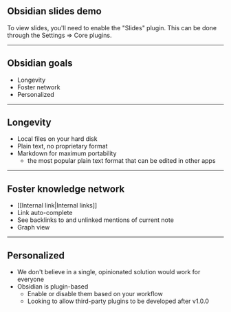 ## Obsidian slides demo

To view slides, you'll need to enable the "Slides" plugin.
This can be done through the Settings => Core plugins.

---

## Obsidian goals

- Longevity
- Foster network
- Personalized

---

## Longevity

- Local files on your hard disk
- Plain text, no proprietary format
- Markdown for maximum portability
  - the most popular plain text format that can be edited in other apps

---

## Foster knowledge network

- [[Internal link|Internal links]]
- Link auto-complete
- See backlinks to and unlinked mentions of current note
- Graph view

---

## Personalized

- We don't believe in a single, opinionated solution would work for everyone
- Obsidian is plugin-based
  - Enable or disable them based on your workflow
  - Looking to allow third-party plugins to be developed after v1.0.0
